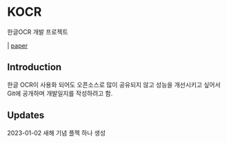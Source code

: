 # KOCR
한글OCR 개발 프로젝트

| [paper](document/)

## Introduction
한글 OCR이 사용화 되어도 오픈소스로 많이 공유되지 않고 성능을 개선시키고 싶어서 Git에 공개하며 개발일지를 작성하려고 함.

## Updates
2023-01-02 새해 기념 플젝 하나 생성

